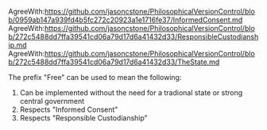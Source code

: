 AgreeWith:https://github.com/jasoncstone/PhilosophicalVersionControl/blob/0959ab147a939fd4b5fc272c20923a1e1716fe37/InformedConsent.md
AgreeWith:https://github.com/jasoncstone/PhilosophicalVersionControl/blob/272c5488dd7ffa39541cd06a79d17d6a41432d33/ResponsibleCustodianship.md
AgreeWith:https://github.com/jasoncstone/PhilosophicalVersionControl/blob/272c5488dd7ffa39541cd06a79d17d6a41432d33/TheState.md


The prefix "Free" can be used to mean the following:
1. Can be implemented without the need for a tradional state or strong central government
2. Respects "Informed Consent"
3. Respects "Responsible Custodianship"
